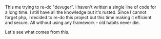 This me trying to re-do "devuger". I haven't written a single line of code for a long time. I still have all the knowledge but it's rusted. Since I cannot forget php, I decided to re-do this project but this time making it efficient and secure. All without using any framework - old habits never die.

Let's see what comes from this.
